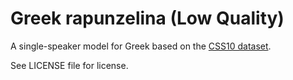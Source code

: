 # Greek rapunzelina (Low Quality)

A single-speaker model for Greek based on the [CSS10 dataset](https://www.kaggle.com/bryanpark/greek-single-speaker-speech-dataset).

See LICENSE file for license.
